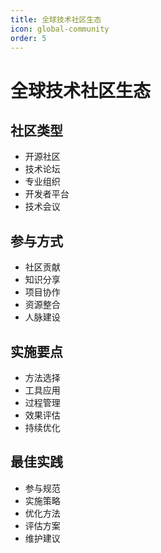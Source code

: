 ```yaml
---
title: 全球技术社区生态
icon: global-community
order: 5
---
```


# 全球技术社区生态

## 社区类型
- 开源社区
- 技术论坛
- 专业组织
- 开发者平台
- 技术会议

## 参与方式
- 社区贡献
- 知识分享
- 项目协作
- 资源整合
- 人脉建设

## 实施要点
- 方法选择
- 工具应用
- 过程管理
- 效果评估
- 持续优化

## 最佳实践
- 参与规范
- 实施策略
- 优化方法
- 评估方案
- 维护建议
